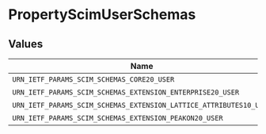 # PropertyScimUserSchemas


## Values

| Name                                                               | Value                                                              |
| ------------------------------------------------------------------ | ------------------------------------------------------------------ |
| `URN_IETF_PARAMS_SCIM_SCHEMAS_CORE20_USER`                         | urn:ietf:params:scim:schemas:core:2.0:User                         |
| `URN_IETF_PARAMS_SCIM_SCHEMAS_EXTENSION_ENTERPRISE20_USER`         | urn:ietf:params:scim:schemas:extension:enterprise:2.0:User         |
| `URN_IETF_PARAMS_SCIM_SCHEMAS_EXTENSION_LATTICE_ATTRIBUTES10_USER` | urn:ietf:params:scim:schemas:extension:lattice:attributes:1.0:User |
| `URN_IETF_PARAMS_SCIM_SCHEMAS_EXTENSION_PEAKON20_USER`             | urn:ietf:params:scim:schemas:extension:peakon:2.0:User             |